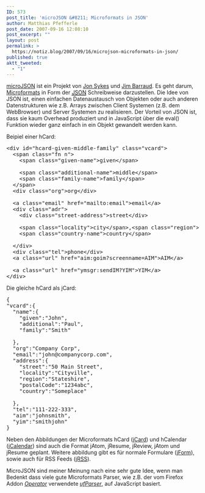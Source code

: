 ```yaml
---
ID: 573
post_title: 'microJSON &#8211; Microformats in JSON'
author: Matthias Pfefferle
post_date: 2007-09-16 12:08:10
post_excerpt: ""
layout: post
permalink: >
  https://notiz.blog/2007/09/16/microjson-microformats-in-json/
published: true
aktt_tweeted:
  - "1"
---
```

<a href="http://microjson.org/">microJSON</a> ist ein Projekt von <a href="http://jpsykes.com/">Jon Sykes</a> und <a href="http://jimbarraud.com/">Jim Barraud</a>. Es geht darum, <a href="http://microformats.org">Microformats</a> in Form der <a href="http://www.json.org"><abbr title="JavaScript Object Notation">JSON</abbr></a> Schreibweise darzustellen. Die Idee von JSON ist, einen einfachen Datenaustausch von Objekten oder auch anderen Datenstrukturen wie z.B. Arrays zwischen Client Systemen (z.B. dem WebBrowser) und Server Systemen zu realisieren. Der Vorteil von JSON ist, dass sie kaum Overhead produziert und in JavaScript über die eval() Funktion wieder ganz einfach in ein Objekt gewandelt werden kann.

Beipiel einer hCard:
<pre class="code">&lt;div id=&quot;hcard-given-middle-family&quot; class=&quot;vcard&quot;&gt;
  &lt;span class=&quot;fn n&quot;&gt;
    &lt;span class=&quot;given-name&quot;&gt;given&lt;/span&gt;

    &lt;span class=&quot;additional-name&quot;&gt;middle&lt;/span&gt;
    &lt;span class=&quot;family-name&quot;&gt;family&lt;/span&gt;
  &lt;/span&gt;
  &lt;div class=&quot;org&quot;&gt;org&lt;/div&gt;

  &lt;a class=&quot;email&quot; href=&quot;mailto:email&quot;&gt;email&lt;/a&gt;
  &lt;div class=&quot;adr&quot;&gt;
    &lt;div class=&quot;street-address&quot;&gt;street&lt;/div&gt;

    &lt;span class=&quot;locality&quot;&gt;city&lt;/span&gt;,&lt;span class=&quot;region&quot;&gt;state/province&lt;/span&gt;,&lt;span class=&quot;postal-code&quot;&gt;postal&lt;/span&gt;
    &lt;span class=&quot;country-name&quot;&gt;country&lt;/span&gt;

  &lt;/div&gt;
  &lt;div class=&quot;tel&quot;&gt;phone&lt;/div&gt;
  &lt;a class=&quot;url&quot; href=&quot;aim:goim?screenname=AIM&quot;&gt;AIM&lt;/a&gt;

  &lt;a class=&quot;url&quot; href=&quot;ymsgr:sendIM?YIM&quot;&gt;YIM&lt;/a&gt;
&lt;/div&gt;</pre>

Die gleiche hCard als jCard:
<pre class="code">{
&quot;vcard&quot;:{
  &quot;name&quot;:{
    &quot;given&quot;:&quot;John&quot;,
    &quot;additional&quot;:&quot;Paul&quot;,
    &quot;family&quot;:&quot;Smith&quot;

  },
  &quot;org&quot;:&quot;Company Corp&quot;,
  &quot;email&quot;:&quot;john@companycorp.com&quot;,
  &quot;address&quot;:{
    &quot;street&quot;:&quot;50 Main Street&quot;,
    &quot;locality&quot;:&quot;Cityville&quot;,
    &quot;region&quot;:&quot;Stateshire&quot;,
    &quot;postalCode&quot;:&quot;1234abc&quot;,
    &quot;country&quot;:&quot;Someplace&quot;

  },
  &quot;tel&quot;:&quot;111-222-333&quot;,
  &quot;aim&quot;:&quot;johnsmith&quot;,
  &quot;yim&quot;:&quot;smithjohn&quot;
}</pre>

Neben den Abbildungen der Microformats hCard (<a href="http://microjson.org/wiki/JCard">jCard</a>) und hCalendar (<a href="http://microjson.org/wiki/JCalendar">jCalendar</a>) sind auch die Format jAtom, jResume, jReview, jAtom und jResume geplant. Weitere abbildung gibt es für normale Formulare (<a href="http://microjson.org/wiki/JForm">jForm</a>), sowie auch für RSS Feeds (<a href="http://microjson.org/wiki/JRss">jRSS</a>).

MicroJSON sind meiner Meinung nach eine sehr gute Idee, wenn man Bedenkt dass viele gute Microformats Parser, wie z.B. der vom Firefox Addon <em><a href="http://www.kaply.com/weblog/operator/">Operator</a></em> verwendete <em><a href="http://www.kaply.com/weblog/2007/01/31/parsing-microformats/">ufParser</a></em>, auf JavaScript basiert.